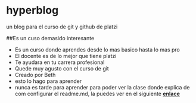 # hyperblog
un blog para el curso de git y github de platzi

##Es un cuso demasido interesante

* Es un curso donde aprendes desde lo mas basico hasta lo mas pro
* El docente es de lo mejor que tiene platzi
* Te ayudara en tu carrera profesional
* Quede muy agusto con el curso de git
* Creado por Beth
* esto lo hago para aprender
* nunca es tarde para aprender
para poder ver la clase donde explica de com configurar el readme.md, la puedes ver en el siguiente [**enlace**]("https://platzi.com/clases/1557-git-github/19977-readmemd-es-una-excelente-practica/")